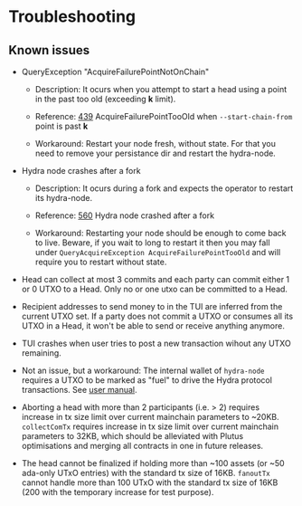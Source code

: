 # Troubleshooting

## Known issues

- QueryException "AcquireFailurePointNotOnChain"

    + Description: It ocurs when you attempt to start a head using a point in the past too old (exceeding **k** limit).

    + Reference: [439](https://github.com/input-output-hk/hydra/issues/439) AcquireFailurePointTooOld when `--start-chain-from` point is past **k**

    + Workaround: Restart your node fresh, without state. For that you need to remove your persistance dir and restart the hydra-node.

- Hydra node crashes after a fork

    + Description: It ocurs during a fork and expects the operator to restart its hydra-node.

    + Reference: [560](https://github.com/input-output-hk/hydra/issues/560) Hydra node crashed after a fork
    
    + Workaround: Restarting your node should be enough to come back to live. Beware, if you wait to long to restart it then you may fall under `QueryAcquireException AcquireFailurePointTooOld` and will require you to restart without state.

- Head can collect at most 3 commits and each party can commit either 1 or 0 UTXO to a Head. Only no or one utxo can be committed to a Head.

- Recipient addresses to send money to in the TUI are inferred from the current UTXO set. If a party does not commit a UTXO or consumes all its UTXO in a Head, it won't be able to send or receive anything anymore.

- TUI crashes when user tries to post a new transaction wihout any UTXO remaining.

- Not an issue, but a workaround: The internal wallet of `hydra-node` requires a UTXO to be marked as "fuel" to drive the Hydra protocol transactions. See [user manual](https://hydra.family/head-protocol/docs/getting-started/demo/with-docker/#seeding-the-network).

- Aborting a head with more than 2 participants (i.e. > 2) requires increase in tx size limit over current mainchain parameters to ~20KB. `collectComTx` requires increase in tx size limit over current mainchain parameters to 32KB, which should be alleviated with Plutus optimisations and merging all contracts in one in future releases.

- The head cannot be finalized if holding more than ~100 assets (or ~50 ada-only UTxO entries) with the standard tx size of 16KB. `fanoutTx` cannot handle more than 100 UTxO with the standard tx size of 16KB (200 with the temporary increase for test purpose). 
